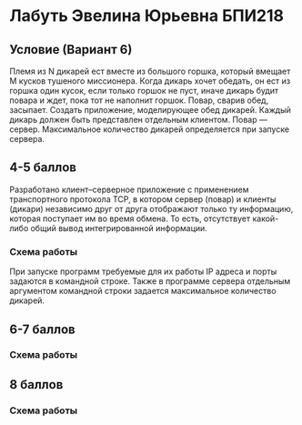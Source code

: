# Лабуть Эвелина Юрьевна БПИ218
## Условие (Вариант 6)
Племя из N дикарей ест вместе из большого горшка, который вмещает M кусков тушеного миссионера. Когда дикарь хочет обедать, он ест из горшка один кусок, если только горшок не пуст, иначе дикарь будит повара и ждет, пока тот не наполнит горшок. Повар, сварив обед, засыпает. Создать приложение, моделирующее обед дикарей. Каждый дикарь должен быть представлен отдельным клиентом. Повар — сервер. Максимальное количество дикарей определяется при запуске сервера.
## 4-5 баллов
Разработано клиент–серверное приложение с применением транспортного протокола TCP, в котором сервер (повар) и клиенты (дикари) независимо друг от друга отображают только ту информацию, которая поступает им во время обмена. То есть, отсутствует какой-либо общий вывод интегрированной информации.
### Схема работы
При запуске программ требуемые для их работы IP адреса и порты задаются в командной строке. Также в программе сервера отдельным аргументом командной строки задается максимальное количество дикарей. 
## 6-7 баллов
### Схема работы
## 8 баллов
### Схема работы
